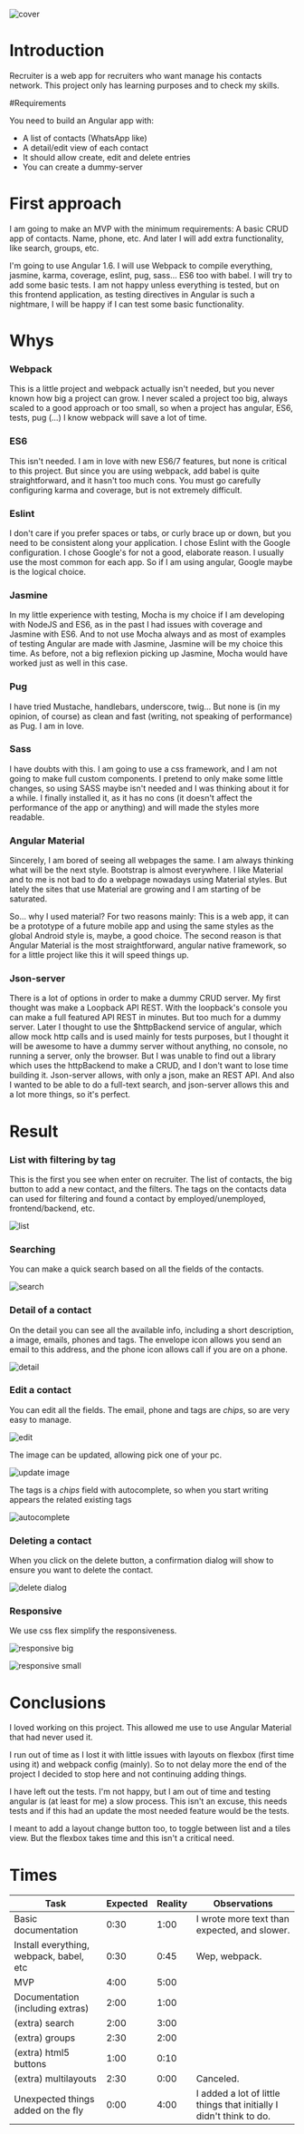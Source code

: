 
![cover](https://raw.githubusercontent.com/desaroger/recruiter/master/var/screenshots/list.png)

# Introduction

Recruiter is a web app for recruiters who want manage his contacts network. This project only has learning purposes and to check my skills.

#Requirements

You need to build an Angular app with:

- A list of contacts (WhatsApp like)
- A detail/edit view of each contact
- It should allow create, edit and delete entries
- You can create a dummy-server

# First approach

I am going to make an MVP with the minimum requirements: A basic CRUD app of contacts. Name, phone, etc.
And later I will add extra functionality, like search, groups, etc.

I'm going to use Angular 1.6. I will use Webpack to compile everything, jasmine, karma, coverage, eslint, pug, sass... ES6 too with babel.
I will try to add some basic tests. I am not happy unless everything is tested, but on this frontend application, as testing directives in Angular is such a nightmare, I will be happy if I can test some basic functionality.

# Whys

### Webpack

This is a little project and webpack actually isn't needed, but you never known how big a project can grow. I never scaled a project too big, always scaled to a good approach or too small, so when a project has angular, ES6, tests, pug (...) I know webpack will save a lot of time.

### ES6

This isn't needed. I am in love with new ES6/7 features, but none is critical to this project. But since you are using webpack,  add babel is quite straightforward, and it hasn't too much cons. You must go carefully configuring karma and coverage, but is not extremely difficult.

### Eslint

I don't care if you prefer spaces or tabs, or curly brace up or down, but you need to be consistent along your application. I chose Eslint with the Google configuration. I chose Google's for not a good, elaborate reason. I usually use the most common for each app. So if I am using angular, Google maybe is the logical choice.

### Jasmine

In my little experience with testing, Mocha is my choice if I am developing with NodeJS and ES6, as in the past I had issues with coverage and Jasmine with ES6. And to not use Mocha always and as most of examples of testing Angular are made with Jasmine, Jasmine will be my choice this time. As before, not a big reflexion picking up Jasmine, Mocha would have worked just as well in this case.

### Pug

I have tried Mustache, handlebars, underscore, twig... But none is (in my opinion, of course) as clean and fast (writing, not speaking of performance) as Pug. I am in love.

### Sass

I have doubts with this. I am going to use a css framework, and I am not going to make full custom components. I pretend to only make some little changes, so using SASS maybe isn't needed and I was thinking about it for a while. I finally installed it, as it has no cons (it doesn't affect the performance of the app or anything) and will made the styles more readable.

### Angular Material

Sincerely, I am bored of seeing all webpages the same. I am always thinking what will be the next style. Bootstrap is almost everywhere. I like Material and to me is not bad to do a webpage nowadays using Material styles. But lately the sites that use Material are growing and I am starting of be saturated.

So... why I used material? For two reasons mainly: This is a web app, it can be a prototype of a future mobile app and using the same styles as the global Android style is, maybe, a good choice. The second reason is that Angular Material is the most straightforward, angular native framework, so for a little project like this it will speed things up.

### Json-server

There is a lot of options in order to make a dummy CRUD server. My first thought was make a Loopback API REST. With the loopback's console you can make a full featured API REST in minutes. But too much for a dummy server. Later I thought to use the $httpBackend service of angular, which allow mock http calls and is used mainly for tests purposes, but I thought it will be awesome to have a dummy server without anything, no console, no running a server, only the browser. But I was unable to find out a library which uses the httpBackend to make a CRUD, and I don't want to lose time building it. Json-server allows, with only a json, make an REST API. And also I wanted to be able to do a full-text search, and json-server allows this and a lot more things, so it's perfect.

# Result

### List with filtering by tag

This is the first you see when enter on recruiter. The list of contacts, the big button to add a new contact, and the filters. The tags on the contacts data can used for filtering and found a contact by employed/unemployed, frontend/backend, etc.

![list](https://raw.githubusercontent.com/desaroger/recruiter/master/var/screenshots/list.png)

### Searching

You can make a quick search based on all the fields of the contacts.

![search](https://raw.githubusercontent.com/desaroger/recruiter/master/var/screenshots/search.png)

### Detail of a contact

On the detail you can see all the available info, including a short description, a image, emails, phones and tags.
The envelope icon allows you send an email to this address, and the phone icon allows call if you are on a phone.

![detail](https://raw.githubusercontent.com/desaroger/recruiter/master/var/screenshots/detail.png)

### Edit a contact

You can edit all the fields. The email, phone and tags are *chips*, so are very easy to manage.

![edit](https://raw.githubusercontent.com/desaroger/recruiter/master/var/screenshots/edit.png)

The image can be updated, allowing pick one of your pc.

![update image](https://raw.githubusercontent.com/desaroger/recruiter/master/var/screenshots/update-image.png)

The tags is a *chips* field with autocomplete, so when you start writing appears the related existing tags

![autocomplete](https://raw.githubusercontent.com/desaroger/recruiter/master/var/screenshots/autocomplete.png)

### Deleting a contact

When you click on the delete button, a confirmation dialog will show to ensure you want to delete the contact.

![delete dialog](https://raw.githubusercontent.com/desaroger/recruiter/master/var/screenshots/delete-dialog.png)

### Responsive

We use css flex simplify the responsiveness.

![responsive big](https://raw.githubusercontent.com/desaroger/recruiter/master/var/screenshots/responsive-big.png)

![responsive small](https://raw.githubusercontent.com/desaroger/recruiter/master/var/screenshots/responsive-small.png)

# Conclusions

I loved working on this project. This allowed me use to use Angular Material that had never used it.

I run out of time as I lost it with little issues with layouts on flexbox (first time using it) and webpack config (mainly). So to not delay more the end of the project I decided to stop here and not continuing adding things.

I have left out the tests. I'm not happy, but I am out of time and testing angular is (at least for me) a slow process. This isn't an excuse, this needs tests and if this had an update the most needed feature would be the tests.

I meant to add a layout change button too, to toggle between list and a tiles view. But the flexbox takes time and this isn't a critical need.

# Times

| Task                                    | Expected | Reality | Observations                                                        |
|-----------------------------------------|----------|---------|---------------------------------------------------------------------|
| Basic documentation                     | 0:30     | 1:00    | I wrote more text than expected, and slower.                        |
| Install everything, webpack, babel, etc | 0:30     | 0:45    | Wep, webpack.                                                       |
| MVP                                     | 4:00     | 5:00    |                                                                     |
| Documentation (including extras)        | 2:00     | 1:00    |                                                                     |
| (extra) search                          | 2:00     | 3:00    |                                                                     |
| (extra) groups                          | 2:30     | 2:00    |                                                                     |
| (extra) html5 buttons                   | 1:00     | 0:10    |                                                                     |
| (extra) multilayouts                    | 2:30     | 0:00    | Canceled.                                                           |
| Unexpected things added on the fly      | 0:00     | 4:00    | I added a lot of little things that initially I didn't think to do. |
